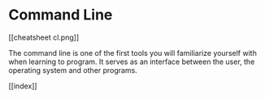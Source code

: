 # Command Line

[[cheatsheet cl.png]]

The command line is one of the first tools you will familiarize yourself with when learning to program. It serves as an interface between the user, the operating system and other programs. 




[[index]]